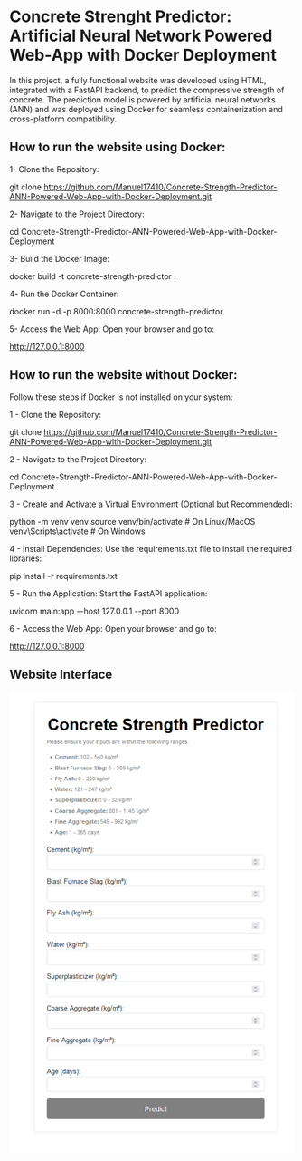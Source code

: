 # Concrete Strenght Predictor: Artificial Neural Network Powered Web-App with Docker Deployment

In this project, a fully functional website was developed using HTML, integrated with a FastAPI backend, to predict the compressive strength of concrete. The prediction model is powered by artificial neural networks (ANN) and was deployed using Docker for seamless containerization and cross-platform compatibility.

## How to run the website using Docker:

1- Clone the Repository:

git clone https://github.com/Manuel17410/Concrete-Strength-Predictor-ANN-Powered-Web-App-with-Docker-Deployment.git

2- Navigate to the Project Directory:

cd Concrete-Strength-Predictor-ANN-Powered-Web-App-with-Docker-Deployment

3- Build the Docker Image:

docker build -t concrete-strength-predictor .

4- Run the Docker Container:

docker run -d -p 8000:8000 concrete-strength-predictor

5- Access the Web App: Open your browser and go to:

http://127.0.0.1:8000

## How to run the website without Docker:

Follow these steps if Docker is not installed on your system:

1 - Clone the Repository:

git clone https://github.com/Manuel17410/Concrete-Strength-Predictor-ANN-Powered-Web-App-with-Docker-Deployment.git

2 - Navigate to the Project Directory:

cd Concrete-Strength-Predictor-ANN-Powered-Web-App-with-Docker-Deployment

3 - Create and Activate a Virtual Environment (Optional but Recommended):

python -m venv venv
source venv/bin/activate  # On Linux/MacOS
venv\Scripts\activate     # On Windows

4 - Install Dependencies: Use the requirements.txt file to install the required libraries:

pip install -r requirements.txt

5 - Run the Application: Start the FastAPI application: 

uvicorn main:app --host 127.0.0.1 --port 8000

6 - Access the Web App: Open your browser and go to: 

http://127.0.0.1:8000

## Website Interface

![Example Image](image/Concrete%20Strength%20Predictor.png)

